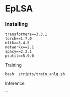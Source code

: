 # EpLSA
### Installing
 ```
transformers==3.3.1
torch==1.7.0
nltk==3.4.5
networkx==2.1
spacy==2.2.1
psutil==5.9.0

```


 
Training
 
```
bash  scripts/train_anlg.sh
```

Inference
 
``
